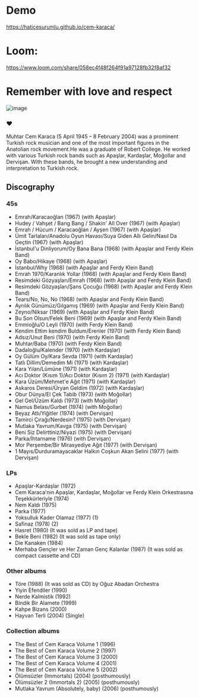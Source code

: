 
# Demo

https://haticesurumlu.github.io/cem-karaca/




# Loom: 
https://www.loom.com/share/058ec4f48f264f91a97128fb32f8af32



# Remember with love and respect 


![image](https://user-images.githubusercontent.com/71832100/214418519-dcf4b947-68b9-4eb8-8cf4-890a2ea60735.png)

### ❤

	
Muhtar Cem Karaca (5 April 1945 – 8 February 2004) was a prominent Turkish rock musician and one of the most important figures in the Anatolian rock movement.He was a graduate of Robert College. He worked with various Turkish rock bands such as Apaşlar, Kardaşlar, Moğollar and Dervişan. With these bands, he brought a new understanding and interpretation to Turkish rock.


## Discography
### 45s
- Emrah/Karacaoğlan (1967) (with Apaşlar)
- Hudey / Vahşet / Bang Bang / Shakin' All Over (1967) (with Apaşlar)
- Emrah / Hücum / Karacaoğlan / Ayşen (1967) (with Apaşlar)
- Ümit Tarlaları/Anadolu Oyun Havası/Suya Giden Allı Gelin/Nasıl Da Geçtin (1967) (with Apaşlar)
- İstanbul'u Dinliyorum/Oy Bana Bana (1968) (with Apaşlar and Ferdy Klein Band)
- Oy Babo/Hikaye (1968) (with Apaşlar)
- İstanbul/Why (1968) (with Apaşlar and Ferdy Klein Band)
- Emrah 1970/Karanlık Yollar (1968) (with Apaşlar and Ferdy Klein Band)
- Resimdeki Gözyaşları/Emrah (1968) (with Apaşlar and Ferdy Klein Band)
- Resimdeki Gözyaşları/Şans Çocuğu (1968) (with Apaşlar and Ferdy Klein Band)
- Tears/No, No, No (1968) (with Apaşlar and Ferdy Klein Band)
- Ayrılık Günümüz/Gılgamış (1969) (with Apaşlar and Ferdy Klein Band)
- Zeyno/Niksar (1969) (with Apaşlar and Ferdy Klein Band)
- Bu Son Olsun/Felek Beni (1969) (with Apaşlar and Ferdy Klein Band)
- Emmioğlu/O Leyli (1970) (with Ferdy Klein Band)
- Kendim Ettim kendim Buldum/Erenler (1970) (with Ferdy Klein Band)
- Adsız/Unut Beni (1970) (with Ferdy Klein Band)
- Muhtar/Baba (1970) (with Ferdy Klein Band)
- Dadaloğlu/Kalender (1970) (with Kardaşlar)
- Oy Gülüm Oy/Kara Sevda (1971) (with Kardaşlar)
- Tatlı Dillim/Demedim Mi (1971) (with Kardaşlar)
- Kara Yılan/Lümüne (1971) (with Kardaşlar)
- Acı Doktor (Kısım 1)/Acı Doktor (Kısım 2) (1971) (with Kardaşlar)
- Kara Üzüm/Mehmet'e Ağıt (1971) (with Kardaşlar)
- Askaros Deresi/Üryan Geldim (1972) (with Kardaşlar)
- Obur Dünya/El Çek Tabib (1973) (with Moğollar)
- Gel Gel/Üzüm Kaldı (1973) (with Moğollar)
- Namus Belası/Gurbet (1974) (with Moğollar)
- Beyaz Atlı/Yiğitler (1974) (with Dervişan)
- Tamirci Çırağı/Nerdesin? (1975) (with Dervişan)
- Mutlaka Yavrum/Kavga (1975) (with Dervişan)
- Beni Siz Delirttiniz/Niyazi (1975) (with Dervişan)
- Parka/İhtarname (1976) (with Dervişan)
- Mor Perşembe/Bir Mirasyediye Ağıt (1977) (with Dervişan)
- 1 Mayıs/Durduramayacaklar Halkın Coşkun Akan Selini (1977) (with Dervişan)
### LPs
- Apaşlar-Kardaşlar (1972)
- Cem Karaca'nın Apaşlar, Kardaşlar, Moğollar ve Ferdy Klein Orkestrasına Teşekkürleriyle (1974)
- Nem Kaldı (1975)
- Parka (1977)
- Yoksulluk Kader Olamaz (1977) (1)
- Safinaz (1978) (2)
- Hasret (1980) (It was sold as LP and tape)
- Bekle Beni (1982) (It was sold as tape only)
- Die Kanaken (1984)
- Merhaba Gençler ve Her Zaman Genç Kalanlar (1987) (It was sold as compact cassette and CD)
### Other albums
- Töre (1988) (It was sold as CD) by Oğuz Abadan Orchestra
- Yiyin Efendiler (1990)
- Nerde Kalmistik (1992)
- Bindik Bir Alamete (1999)
- Kahpe Bizans (2000)
- Hayvan Terli (2004) (Single)
### Collection albums
- The Best of Cem Karaca Volume 1 (1996)
- The Best of Cem Karaca Volume 2 (1997)
- The Best of Cem Karaca Volume 3 (2000)
- The Best of Cem Karaca Volume 4 (2001)
- The Best of Cem Karaca Volume 5 (2002)
- Ölümsüzler (Immortals) (2004) (posthumously)
- Ölümsüzler 2 (Immortals 2) (2005) (posthumously)
- Mutlaka Yavrum (Absolutely, baby) (2006) (posthumously)


